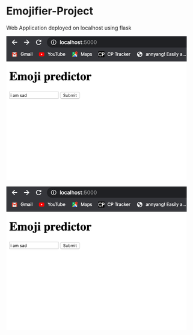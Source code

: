 # Emojifier-Project
Web Application deployed on localhost using flask


![WIP Screenshot](images/ss1.png?raw=true)

![WIP Screenshot](images/ss1.png?raw=true)

